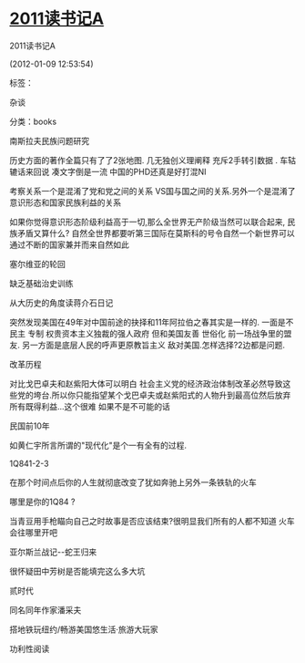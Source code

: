 # [2011读书记A](https://github.com/ReuenthalLee/blogs/issues/4)

2011读书记A

 (2012-01-09 12:53:54)

标签：

杂谈

分类：books

南斯拉夫民族问题研究

历史方面的著作全篇只有了了2张地图. 几无独创义理阐释 充斥2手转引数据 . 车轱辘话来回说 凑文字倒是一流 中国的PHD还真是好打混NI

考察关系一个是混淆了党和党之间的关系 VS国与国之间的关系.另外一个是混淆了意识形态和国家民族利益的关系

如果你觉得意识形态阶级利益高于一切,那么全世界无产阶级当然可以联合起来, 民族矛盾又算什么? 自然全世界都要听第三国际在莫斯科的号令自然一个新世界可以通过不断的国家兼并而来自然如此

塞尔维亚的轮回

缺乏基础治史训练

从大历史的角度读蒋介石日记

突然发现美国在49年对中国前途的抉择和11年阿拉伯之春其实是一样的. 一面是不民主 专制 权贵资本主义独裁的强人政府 但和美国友善 世俗化 前一场战争里的盟友. 另一方面是底层人民的呼声更原教旨主义 敌对美国.怎样选择?2边都是问题.

改革历程

对比戈巴卓夫和赵紫阳大体可以明白 社会主义党的经济政治体制改革必然导致这些党的垮台.所以你只能指望某个戈巴卓夫或赵紫阳式的人物升到最高位然后放弃所有既得利益...这个很难 如果不是不可能的话

民国前10年

如黄仁宇所言所谓的"现代化"是个一有全有的过程.

1Q841-2-3

在那个时间点后你的人生就彻底改变了犹如奔驰上另外一条铁轨的火车

哪里是你的1Q84 ?

当青豆用手枪瞄向自己之时故事是否应该结束?很明显我们所有的人都不知道 火车会往哪里开吧

亚尔斯兰战记--蛇王归来

很怀疑田中芳树是否能填完这么多大坑

贰时代

同名同年作家潘采夫

搭地铁玩纽约/畅游美国悠生活·旅游大玩家

功利性阅读